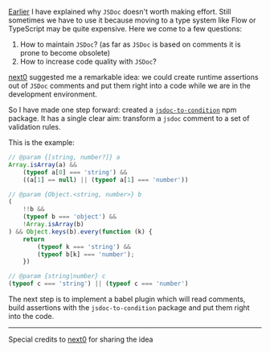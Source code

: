 [Earlier][1] I have explained why `JSDoc` doesn't worth making effort. Still sometimes we have to use it because moving to a type system like Flow or TypeScript may be quite expensive. Here we come to a few questions:

1. How to maintain `JSDoc`? (as far as `JSDoc` is based on comments it is prone to become obsolete)
2. How to increase code quality with `JSDoc`?


[next0][2] suggested me a remarkable idea: we could create runtime assertions out of `JSDoc` comments and put them right into a code while we are in the development environment.

So I have made one step forward: created a [`jsdoc-to-condition`][3] npm package. It has a single clear aim: transform a `jsdoc` comment to a set of validation rules.  

This is the example:

```js
// @param {[string, number?]} a
Array.isArray(a) &&
    (typeof a[0] === 'string') &&
    ((a[1] == null) || (typeof a[1] === 'number'))

// @param {Object.<string, number>} b
(
    !!b &&
    (typeof b === 'object') &&
    !Array.isArray(b)
) && Object.keys(b).every(function (k) {
    return
        (typeof k === 'string') &&
        (typeof b[k] === 'number');
    })

// @param {string|number} c
(typeof c === 'string') || (typeof c === 'number')
```

The next step is to implement a babel plugin which will read comments, build assertions with the `jsdoc-to-condition` package and put them right into the code.

---

Special credits to [next0][2] for sharing the idea

[1]: https://github.com/jakwuh/webtip/tree/master/tips/27-07-2017/Readme.md
[2]: https://github.com/next0
[3]: https://www.npmjs.com/package/jsdoc-to-condition

